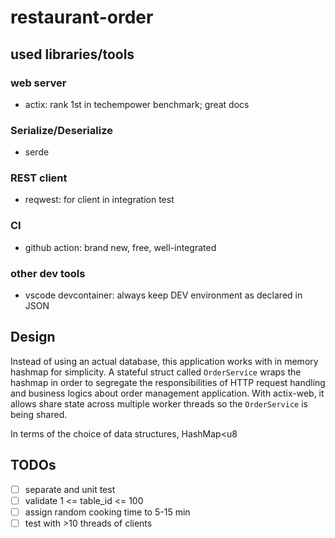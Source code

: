 # restaurant-order

## used libraries/tools
### web server
- actix: rank 1st in techempower benchmark; great docs
### Serialize/Deserialize
- serde
### REST client
- reqwest: for client in integration test
### CI
- github action: brand new, free, well-integrated
### other dev tools
- vscode devcontainer: always keep DEV environment as declared in JSON

## Design
Instead of using an actual database, this application works with in memory hashmap for simplicity.
A stateful struct called `OrderService` wraps the hashmap in order to segregate the responsibilities of HTTP request handling and business logics about order management application.
With actix-web, it allows share state across multiple worker threads so the `OrderService` is being shared.

In terms of the choice of data structures, HashMap<u8 


## TODOs
- [ ] separate and unit test
- [ ] validate 1 <= table_id <= 100
- [ ] assign random cooking time to 5-15 min
- [ ] test with >10 threads of clients
